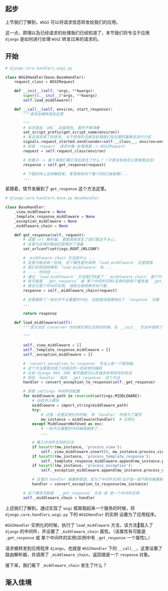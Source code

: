 ## 起步

上节我们了解到，`WSGI` 可以将请求信息转发给我们的应用。

这一点，原理以及已经请求的处理我们已经知道了，本节我们将专注于应用 `django` 是如何进行处理 `WSGI` 转发过来的请求的。

## 开始

```python
# django.core.handlers.wsgi.py

class WSGIHandler(base.BaseHandler):
    request_class = WSGIRequest

    def __init__(self, *args, **kwargs):
        super().__init__(*args, **kwargs)
        self.load_middleware()

    def __call__(self, environ, start_response):
        """请求会被转发到这里

        """
        # 似乎是加 `URL` 后缀用的, 暂时不够清晰
        set_script_prefix(get_script_name(environ))
        # 发送请求来了的信号, 关于信号的注册及处理我们在后面的篇章会进行介绍
        signals.request_started.send(sender=self.__class__, environ=environ)
        # 封装 `request` 请求对象 处理类是 -> WSGIRequest
        request = self.request_class(environ)

        # 划重点 -> 接下来我们看它背后发生了什么？ (子类没有就去父类里面去找)
        response = self.get_response(request)

        # 下面的待上述讲解结束, 客官继续向下看(代码已被省略)...
        ...
```

紧跟着，情节发展到了 `get_response` 这个方法这里。

```python
# django.core.handlers.base.py BaseHandler

class BaseHandler:
    _view_middleware = None
    _template_response_middleware = None
    _exception_middleware = None
    _middleware_chain = None

    def get_response(self, request):
        # 设置 url 解析器, 里面具体发生了我们暂且不关心。
        # 这里为后续的路由匹配做好了准备
        set_urlconf(settings.ROOT_URLCONF)

        # _middleware_chain 方法是什么 ...
        # 这里可能会有一些绕, 这个属性是在调用 `load_middleware` 这里赋值
        # 我们将视线转移到 `load_middleware` 处 ...
        # ---- 时间线 ----
        # 通过 `load_middleware` 方法我们知道了 `_middleware_chain` 是个什么东西。
        # 有可能是 `_get_response` 或 某个中间件实例(实例内部有个属性是 `_get_response` )
        # 假设它是个中间件实例, 请各位继续移步向下看。
        response = self._middleware_chain(request)

        # 这里删除了一些似乎不太重要的代码, 也就是说直接响应了 `response` 对象
        ...

        return response

    def load_middleware(self):
        """该方法在 runserver 的时候实例化应用的时候，在 __init__ 方法中调用了该方法

        """

        self._view_middleware = []
        self._template_response_middleware = []
        self._exception_middleware = []

        # `convert_exception_to_response` 写法上是一个装饰器。
        # 这个方法里面完成了对响应的一些异常的捕获
        # 比如 django 404、500 等页面提示以及请求异常信号的发送
        # 现在 `handler` 指向 `_get_response` 这个方法
        handler = convert_exception_to_response(self._get_response)

        # 获取 settings 中间件的配置
        for middleware_path in reversed(settings.MIDDLEWARE):
            # 动态导入模块
            middleware = import_string(middleware_path)
            try:
                # 注意：这里实例化的时候, 将 `handler` 传递为了属性
                mw_instance = middleware(handler)  # 实例化
            except MiddlewareNotUsed as exc:
                # 一些不太重要的代码被我删除了..
                ...

            # 塞入中间件实现的方法
            if hasattr(mw_instance, 'process_view'):
                self._view_middleware.insert(0, mw_instance.process_view)
            if hasattr(mw_instance, 'process_template_response'):
                self._template_response_middleware.append(mw_instance.process_template_response)
            if hasattr(mw_instance, 'process_exception'):
                self._exception_middleware.append(mw_instance.process_exception)

            # 这里的 handler 被重新赋值，变为了中间件实例(似乎是一直不断的被重新赋值)
            handler = convert_exception_to_response(mw_instance)

        # 这个属性可能是 `__get_response` 方法 或 是一个中间件实例
        self._middleware_chain = handler
```

上述我们了解到，通过实现了 `wsgi` 框架跑起来一个服务的时候，将 `django.core.handlers.wsgi.py` 下的 `WSGIHandler` 的实例 设置为了应用程序。

`WSGIHandler` 实例化的时候，执行了 `load_middleware` 方法，该方法载入了 `django` 的中间件，并设置了 `_middleware_chain` 属性。（该属性有可能是 `_get_response` 或 某个中间件的实例(实例中有 `_get_response` 一个属性)。）

请求被转发到应用程序 `django`，也就是 `WSGIHandler` 下的 `__call__`，这里设置了路由解析器，并调用了 `_middleware_chain`，返回值是一个 `response` 对象。

接下来，我们看下 `_middleware_chain` 发生了什么？

## 渐入佳境
